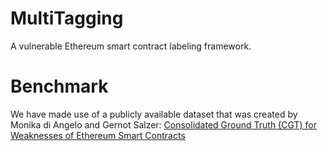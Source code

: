 # MultiTagging
A vulnerable Ethereum smart contract labeling framework.

# Benchmark
We have made use of a publicly available dataset that was created by Monika di Angelo and Gernot Salzer: <A Href="https://github.com/gsalzer/cgt">Consolidated Ground Truth (CGT) for Weaknesses of Ethereum Smart Contracts</A>
